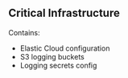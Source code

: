 ## Critical Infrastructure

Contains:
- Elastic Cloud configuration
- S3 logging buckets
- Logging secrets config